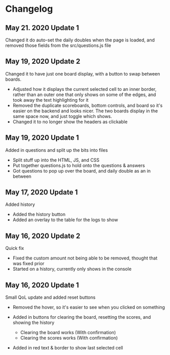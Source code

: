 # Changelog

## May 21. 2020 Update 1

Changed it do auto-set the daily doubles when the page is loaded, and removed those fields from the
src/questions.js file

## May 19, 2020 Update 2

Changed it to have just one board display, with a button to swap between boards.

- Adjusted how it displays the current selected cell to an inner border, rather than an outer one that only shows on some of the edges, and took away the text highlighting for it
- Removed the duplicate scoreboards, bottom controls, and board so it's easier on the backend and looks nicer. The two boards display in the same space now, and just toggle which shows.
- Changed it to no longer show the headers as clickable

## May 19, 2020 Update 1

Added in questions and split up the bits into files

- Split stuff up into the HTML, JS, and CSS
- Put together questions.js to hold onto the questions & answers
- Got questions to pop up over the board, and daily double as an in between

## May 17, 2020 Update 1

Added history

- Added the history button
- Added an overlay to the table for the logs to show

## May 16, 2020 Update 2

Quick fix

- Fixed the custom amount not being able to be removed, thought that was fixed prior
- Started on a history, currently only shows in the console

## May 16, 2020 Update 1

Small QoL update and added reset buttons

- Removed the hover, so it's easier to see when you clicked on something
- Added in buttons for clearing the board, resetting the scores, and showing the history
  - Clearing the board works   (With confirmation)
  - Clearing the scores works  (With confirmation)

- Added in red text & border to show last selected cell
